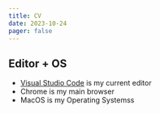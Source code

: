 ```yaml
---
title: CV
date: 2023-10-24
pager: false
---
```


## Editor + OS

- [Visual Studio Code](https://code.visualstudio.com/) is my current editor
- Chrome is my main browser
- MacOS is my Operating Systemss

